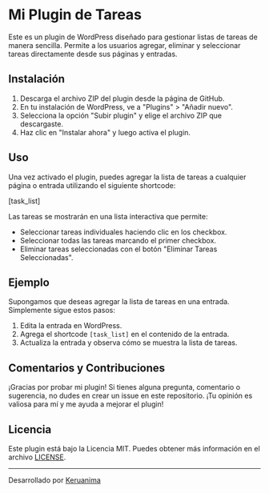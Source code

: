 # Mi Plugin de Tareas

Este es un plugin de WordPress diseñado para gestionar listas de tareas de manera sencilla. Permite a los usuarios agregar, eliminar y seleccionar tareas directamente desde sus páginas y entradas.

## Instalación

1. Descarga el archivo ZIP del plugin desde la página de GitHub.
2. En tu instalación de WordPress, ve a "Plugins" > "Añadir nuevo".
3. Selecciona la opción "Subir plugin" y elige el archivo ZIP que descargaste.
4. Haz clic en "Instalar ahora" y luego activa el plugin.

## Uso

Una vez activado el plugin, puedes agregar la lista de tareas a cualquier página o entrada utilizando el siguiente shortcode:

[task_list]


Las tareas se mostrarán en una lista interactiva que permite:

- Seleccionar tareas individuales haciendo clic en los checkbox.
- Seleccionar todas las tareas marcando el primer checkbox.
- Eliminar tareas seleccionadas con el botón "Eliminar Tareas Seleccionadas".

## Ejemplo

Supongamos que deseas agregar la lista de tareas en una entrada. Simplemente sigue estos pasos:

1. Edita la entrada en WordPress.
2. Agrega el shortcode `[task_list]` en el contenido de la entrada.
3. Actualiza la entrada y observa cómo se muestra la lista de tareas.

## Comentarios y Contribuciones

¡Gracias por probar mi plugin! Si tienes alguna pregunta, comentario o sugerencia, no dudes en crear un issue en este repositorio. ¡Tu opinión es valiosa para mí y me ayuda a mejorar el plugin!

## Licencia

Este plugin está bajo la Licencia MIT. Puedes obtener más información en el archivo [LICENSE](LICENSE).

---
Desarrollado por [Keruanima](keruanima.com)
